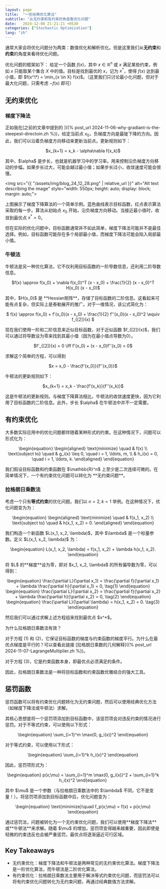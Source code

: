 ```yaml
---
layout: page
title:  "一些经典优化算法"
subtitle: "从无约束和有约束的角度看优化问题"
date:   2024-12-08 21:21:21 +0530
categories: ["Stochastic Optimization"]
lang: "zh"
---
```

通常大家会将优化问题分为两类：数值优化和解析优化。但是这里我们从**无约束**和**约束**的角度来看待优化问题。

优化问题的框架如下： 给定一个函数 $f(x)$，其中 $x \in \mathbb{R}^n$ 或 $x$ 满足某些约束，例如 $x$ 只能取某个集合 $X$ 中的值。目标是找到最优的 $x$，记为 $x^*$，使得 $f(x)$ 达到最小值，即 $f(x^\*) = \min_{x \in X} f(x)$。（这里我们只讨论最小化问题，但对于最大化问题，只需考虑 $-f(x)$ 即可）

## 无约束优化
### 梯度下降法
正如我在[之前的文章中提到的 ]({% post_url 2024-11-06-why-gradiant-is-the-steepest-directoin.zh %})，给定当前点 $x_0$，负梯度方向是最陡下降的方向。因此，我们可以沿着负梯度方向移动来更新当前点。更新规则如下：

<p style="text-align: center;"> $x_{k+1} = x_k - \alpha\nabla f(x_k)$ </p>
其中，$\alpha$ 是步长，也就是机器学习中的学习率。用来控制沿负梯度方向移动的步幅。如果步长过大，可能会越过最小值；如果步长过小，收敛速度可能会很慢。

<img src="{{ "/assets/img/blog_24_12_28.png" | relative_url }}" alt="Alt text describing the image" style="width: 550px; height: auto; display: block; margin: auto;">

上图展示了梯度下降算法的一个简单示例。蓝色曲线表示目标函数，红点表示算法采取的每一步。算法从初始点 $x_0$ 开始，沿负梯度方向移动。当接近最小值时，收敛到最优点 $x^* = 0$。

但在实际的优化问题中，目标函数通常并不如此简单，梯度下降法可能并不是最佳选择。例如，目标函数可能存在多个局部最小值，而梯度下降法可能会陷入局部最小值。

### 牛顿法
牛顿法是另一种优化算法，它不仅利用目标函数的一阶导数信息，还利用二阶导数信息。

<p style="text-align: center;"> $f(x) \approx f(x_0) + \nabla f(x_0)^T (x - x_0) + \frac{1}{2} (x - x_0)^T H(x_0) (x - x_0)$ </p> 其中，$H(x_0)$ 是 **Hessian矩阵**，存储了目标函数的二阶信息。这看起来可能有点复杂，但实际上是泰勒展开的推广。对于一维情况，该公式简化为： 
<p style="text-align: center;"> $ f(x) \approx f(x_0) + f'(x_0)(x - x_0) + \frac{1}{2} f''(x_0)(x - x_0)^2 \equiv f_{[2]}(x) $ </p>
现在我们使用一阶和二阶信息来近似目标函数，对于近似函数 $f_{[2]}(x)$，我们可以通过将导数设为零来找到其最小值（因为在最小值点导数为0）。

<p style="text-align: center;"> $f'_{[2]}(x) = 0 \iff f'(x_0) + (x - x_0)f''(x_0) = 0$ </p>
求解这个简单的方程，可以得到

<p style="text-align: center;"> $x = x_0 - \frac{f'(x_0)}{f''(x_0)}$ </p>
牛顿法的更新规则如下：

<p style="text-align: center;"> $x_{k+1} = x_k - \frac{f'(x_k)}{f''(x_k)}$ </p>
这是牛顿法的更新规则。与梯度下降算法相比，牛顿法的收敛速度更快，因为它利用了目标函数的二阶信息。此外，步长 $\alpha$ 在牛顿法中并不一定需要。

## 有约束优化
大多数实际应用中的优化问题都伴随着某种形式的约束。在这种情况下，问题可以形式化为：

<p style="text-align: center;"> \begin{equation} \begin{aligned} \text{minimize} \quad & f(x) \\ \text{subject to} \quad & g_i(x) \leq 0, \quad i = 1, \ldots, m, \\ & h_i(x) = 0, \quad i = 1, \ldots, k. \end{aligned} \end{equation} </p>
我们假设目标函数和约束函数在 $\mathbb{R}^n$ 上至少是二次连续可微的。在简单情况下，一个有约束优化问题可以转化为 **无约束问题**。

### 拉格朗日乘数法
考虑一个只有**等式约束**的优化问题。我们以 $n = 2, k = 1$ 举例。在这种情况下，优化问题变为为：

<p style="text-align: center;"> \begin{equation} \begin{aligned} \text{minimize} \quad & f(x_1, x_2) \\ \text{subject to} \quad & h(x_1, x_2) = 0. \end{aligned} \end{equation} </p>
我们构造一个新函数 $L(x_1, x_2, \lambda)$，其中 $\lambda$ 是一个标量参数。定义 $L(x_1, x_2, \lambda)$ 为：

<p style="text-align: center;"> \begin{equation} L(x_1, x_2, \lambda) = f(x_1, x_2) + \lambda h(x_1, x_2). \end{equation} </p>
将 $L$ 的**梯度**设为零，即对 $x_1, x_2, \lambda$ 的所有偏导数为零，可以得到：

<p style="text-align: center;"> \begin{equation} \frac{\partial L}{\partial x_1} = \frac{\partial f}{\partial x_1} + \lambda \frac{\partial h}{\partial x_1} = 0, \tag{1} \end{equation} \begin{equation} \frac{\partial L}{\partial x_2} = \frac{\partial f}{\partial x_2} + \lambda \frac{\partial h}{\partial x_2} = 0, \tag{2} \end{equation} \begin{equation} \frac{\partial L}{\partial \lambda} = h(x_1, x_2) = 0. \tag{3} \end{equation} </p>
然后我们可以通过求解上述方程组来找到最优点 $x^*$。

为什么拉格朗日乘数法有效？

对于方程 (1) 和 (2)，它保证目标函数的梯度与约束函数的梯度平行。为什么在最优点梯度是平行的？可以查看此链接 [拉格朗日乘数的几何解释]({% post_url 2024-11-07-LagrangeMultiplier.zh %})。

对于方程 (3)，它是约束函数本身，即最优点必须满足的条件。

因此，拉格朗日乘数法是一种将目标函数和约束函数优雅结合的强大工具。

## 惩罚函数
惩罚函数可以将有约束优化问题转化为无约束问题，然后可以使用经典优化方法（如梯度下降法或牛顿法）求解。

其核心思想是将一个惩罚项添加到目标函数中，该惩罚项会对违反约束的情况进行惩罚。对于不等式约束，可以使用以下形式：

<p style="text-align: center;"> \begin{equation} \sum_{i=1}^m \max(0, g_i(x))^2 \end{equation} </p>
对于等式约束，可以使用以下形式：

<p style="text-align: center;"> \begin{equation} \sum_{i=1}^k h_i(x)^2 \end{equation} </p>
因此，惩罚项形式为：

<p style="text-align: center;"> \begin{equation} p(x;\mu) = \sum_{i=1}^m \max(0, g_i(x))^2 + \sum_{i=1}^k h_i(x)^2 \end{equation} </p>
其中 $\mu$ 是一个参数（与拉格朗日乘数法中的 $\lambda$ 不同，它不是变量！）。将惩罚项添加到目标函数中后，优化问题变为：

<p style="text-align: center;"> \begin{equation} \text{minimize}\quad f_p(x;\mu) = f(x) + p(x;\mu) \end{equation} </p>
通过惩罚法，问题被转化为一个无约束优化问题，我们可以使用**梯度下降法**或**牛顿法**来求解。随着 $\mu$ 的增加，惩罚项变得越来越重要，因此即使是轻微的约束违反也会被严重惩罚，最优点将逐渐逼近可行区域。

## Key Takeaways
- 无约束优化：梯度下降法和牛顿法是两种常见的无约束优化算法。梯度下降法是一阶优化算法，而牛顿法是二阶优化算法。
- 有约束优化：拉格朗日乘数法主要用于解决等式约束优化问题，而惩罚法可以将有约束优化问题转化为无约束问题，再通过经典数值方法求解。
